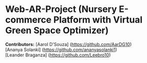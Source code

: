# Web-AR-Project (Nursery E-commerce Platform with Virtual Green Space Optimizer)
**Contributors:** [Aarol D'Souza] (https://github.com/AarDG10) <br> [Ananya Solanki] (https://github.com/ananyasolanki1)
<br> [Leander Braganza] (https://github.com/Leebro10) <br>
